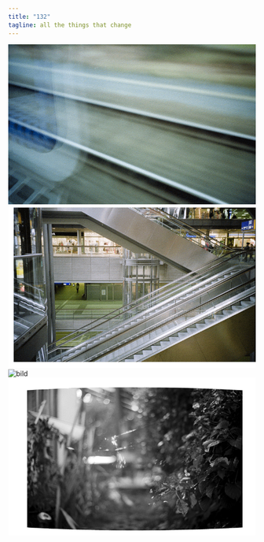 ```yaml
---
title: "132"
tagline: all the things that change
---
```



![bild](anischlupp.gif)
![bild](anischmani.gif)
![bild](anitamation,eins.gif)
![bild](anitamation,zwei.gif)
